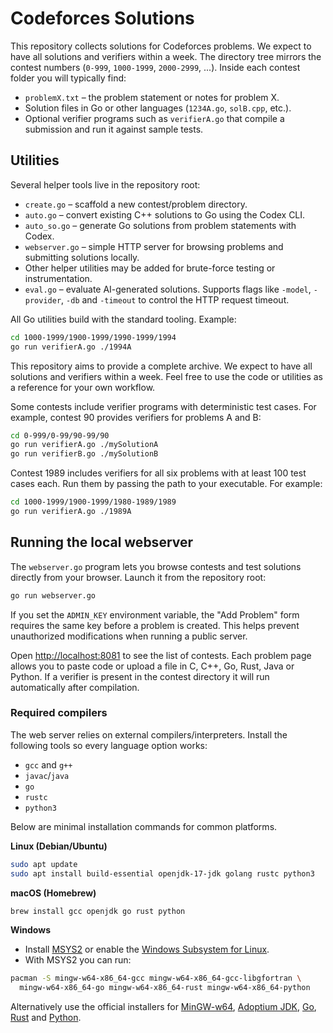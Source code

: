 # Codeforces Solutions

This repository collects solutions for Codeforces problems. We expect to have all solutions and verifiers within a week. The directory tree mirrors the contest numbers (`0-999`, `1000-1999`, `2000-2999`, ...). Inside each contest folder you will typically find:

- `problemX.txt` – the problem statement or notes for problem X.
- Solution files in Go or other languages (`1234A.go`, `solB.cpp`, etc.).
- Optional verifier programs such as `verifierA.go` that compile a submission and run it against sample tests.

## Utilities

Several helper tools live in the repository root:

- `create.go` – scaffold a new contest/problem directory.
- `auto.go` – convert existing C++ solutions to Go using the Codex CLI.
- `auto_so.go` – generate Go solutions from problem statements with Codex.
- `webserver.go` – simple HTTP server for browsing problems and submitting solutions locally.
- Other helper utilities may be added for brute-force testing or instrumentation.
- `eval.go` – evaluate AI-generated solutions. Supports flags like `-model`,
  `-provider`, `-db` and `-timeout` to control the HTTP request timeout.

All Go utilities build with the standard tooling. Example:

```bash
cd 1000-1999/1900-1999/1990-1999/1994
go run verifierA.go ./1994A
```

This repository aims to provide a complete archive. We expect to have all solutions and verifiers within a week. Feel free to use the code or utilities as a reference for your own workflow.

Some contests include verifier programs with deterministic test cases. For
example, contest 90 provides verifiers for problems A and B:

```bash
cd 0-999/0-99/90-99/90
go run verifierA.go ./mySolutionA
go run verifierB.go ./mySolutionB
```

Contest 1989 includes verifiers for all six problems with at least 100 test
cases each. Run them by passing the path to your executable. For example:

```bash
cd 1000-1999/1900-1999/1980-1989/1989
go run verifierA.go ./1989A
```

## Running the local webserver

The `webserver.go` program lets you browse contests and test solutions
directly from your browser. Launch it from the repository root:

```bash
go run webserver.go
```

If you set the `ADMIN_KEY` environment variable, the "Add Problem" form requires
the same key before a problem is created. This helps prevent unauthorized
modifications when running a public server.

Open <http://localhost:8081> to see the list of contests. Each problem page
allows you to paste code or upload a file in C, C++, Go, Rust, Java or Python.
If a verifier is present in the contest directory it will run automatically
after compilation.

### Required compilers

The web server relies on external compilers/interpreters. Install the
following tools so every language option works:

- `gcc` and `g++`
- `javac`/`java`
- `go`
- `rustc`
- `python3`

Below are minimal installation commands for common platforms.

**Linux (Debian/Ubuntu)**

```bash
sudo apt update
sudo apt install build-essential openjdk-17-jdk golang rustc python3
```

**macOS (Homebrew)**

```bash
brew install gcc openjdk go rust python
```

**Windows**

- Install [MSYS2](https://www.msys2.org/) or enable the
  [Windows Subsystem for Linux](https://learn.microsoft.com/windows/wsl/).
- With MSYS2 you can run:

```bash
pacman -S mingw-w64-x86_64-gcc mingw-w64-x86_64-gcc-libgfortran \
  mingw-w64-x86_64-go mingw-w64-x86_64-rust mingw-w64-x86_64-python
```

Alternatively use the official installers for
[MinGW-w64](https://www.mingw-w64.org/),
[Adoptium JDK](https://adoptium.net/),
[Go](https://go.dev/dl/),
[Rust](https://rustup.rs/) and
[Python](https://www.python.org/downloads/).
